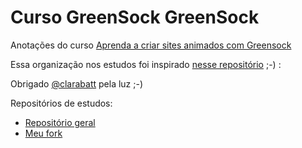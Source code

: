 # Curso GreenSock GreenSock
Anotações do curso [Aprenda a criar sites animados com Greensock](https://www.udemy.com/aprenda-a-criar-sites-animados-com-greensock/)

Essa organização nos estudos foi inspirado  [nesse repositório](https://github.com/clarabatt/JSNinjaNotes) ;-) :

Obrigado [@clarabatt](https://github.com/clarabatt) pela luz ;-)


Repositórios de estudos:
  - [Repositório geral](https://github.com/willianjusten/greensock-course)
  - [Meu fork](https://github.com/lucianoMeusCursos/greensock-course/)
